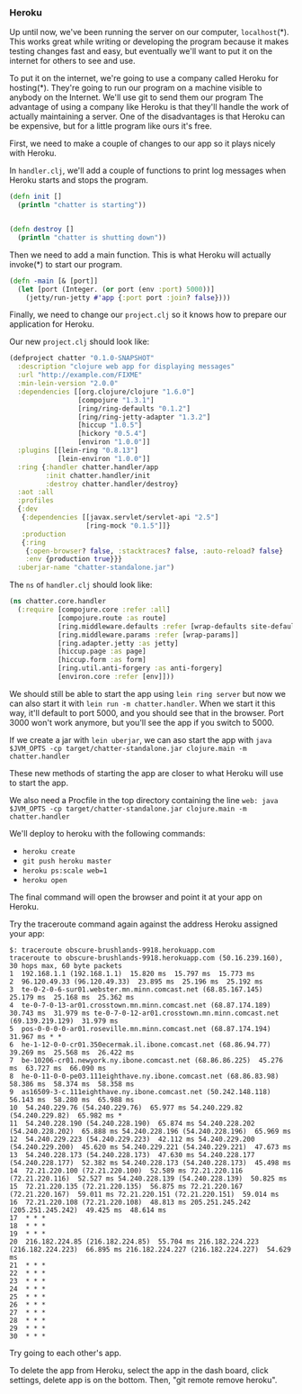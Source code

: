 
### Heroku

Up until now, we've been running the server on our computer,
`localhost`(*).  This works great while writing or developing the
program because it makes testing changes fast and easy, but eventually
we'll want to put it on the internet for others to see and use.

To put it on the internet, we're going to use a company called Heroku
for hosting(*).  They're going to run our program on a machine visible
to anybody on the Internet.  We'll use git to send them our program
The advantage of using a company like Heroku is that they'll handle
the work of actually maintaining a server.  One of the disadvantages
is that Heroku can be expensive, but for a little program like ours
it's free.

First, we need to make a couple of changes to our app so it plays nicely
with Heroku.

In `handler.clj`, we'll add a couple of functions to print log
messages when Heroku starts and stops the program.


```clojure
(defn init []
  (println "chatter is starting"))


(defn destroy []
  (println "chatter is shutting down"))
```

Then we need to add a main function.  This is what Heroku will actually
invoke(*) to start our program.

```clojure
(defn -main [& [port]]
  (let [port (Integer. (or port (env :port) 5000))]
    (jetty/run-jetty #'app {:port port :join? false})))
```

Finally, we need to change our `project.clj` so it knows how to prepare our
application for Heroku.

Our new `project.clj` should look like:

```clojure
(defproject chatter "0.1.0-SNAPSHOT"
  :description "clojure web app for displaying messages"
  :url "http://example.com/FIXME"
  :min-lein-version "2.0.0"
  :dependencies [[org.clojure/clojure "1.6.0"]
                 [compojure "1.3.1"]
                 [ring/ring-defaults "0.1.2"]
                 [ring/ring-jetty-adapter "1.3.2"]
                 [hiccup "1.0.5"]
                 [hickory "0.5.4"]
                 [environ "1.0.0"]]
  :plugins [[lein-ring "0.8.13"]
            [lein-environ "1.0.0"]]
  :ring {:handler chatter.handler/app
         :init chatter.handler/init
         :destroy chatter.handler/destroy}
  :aot :all
  :profiles
  {:dev
   {:dependencies [[javax.servlet/servlet-api "2.5"]
                   [ring-mock "0.1.5"]]}
   :production
   {:ring
    {:open-browser? false, :stacktraces? false, :auto-reload? false}
    :env {production true}}}
  :uberjar-name "chatter-standalone.jar")
```

The `ns` of `handler.clj` should look like:

```clojure
(ns chatter.core.handler
  (:require [compojure.core :refer :all]
            [compojure.route :as route]
            [ring.middleware.defaults :refer [wrap-defaults site-defaults]]
            [ring.middleware.params :refer [wrap-params]]
            [ring.adapter.jetty :as jetty]
            [hiccup.page :as page]
            [hiccup.form :as form]
            [ring.util.anti-forgery :as anti-forgery]
            [environ.core :refer [env]]))
```

We should still be able to start the app using `lein ring server` but
now we can also start it with `lein run -m chatter.handler`.  When we
start it this way, it'll default to port 5000, and you should see that
in the browser.  Port 3000 won't work anymore, but you'll see the app if
you switch to 5000.

If we create a jar with `lein uberjar`, we can aso start the app with
`java $JVM_OPTS -cp target/chatter-standalone.jar clojure.main -m chatter.handler`

These new methods of starting the app are closer to what Heroku will use to start the app.

We also need a Procfile in the top directory containing the line
`web: java $JVM_OPTS -cp target/chatter-standalone.jar clojure.main -m chatter.handler`

We'll deploy to heroku with the following commands:
+   `heroku create`
+   `git push heroku master`
+   `heroku ps:scale web=1`
+   `heroku open`

The final command will open the browser and point it at your app on Heroku.

Try the traceroute command again against the address Heroku assigned your app:

    $: traceroute obscure-brushlands-9918.herokuapp.com
    traceroute to obscure-brushlands-9918.herokuapp.com (50.16.239.160), 30 hops max, 60 byte packets
    1  192.168.1.1 (192.168.1.1)  15.820 ms  15.797 ms  15.773 ms
    2  96.120.49.33 (96.120.49.33)  23.895 ms  25.196 ms  25.192 ms
    3  te-0-2-0-6-sur01.webster.mn.minn.comcast.net (68.85.167.145)  25.179 ms  25.168 ms  25.362 ms
    4  te-0-7-0-13-ar01.crosstown.mn.minn.comcast.net (68.87.174.189)  30.743 ms  31.979 ms te-0-7-0-12-ar01.crosstown.mn.minn.comcast.net (69.139.219.129)  31.979 ms
    5  pos-0-0-0-0-ar01.roseville.mn.minn.comcast.net (68.87.174.194)  31.967 ms * *
    6  he-1-12-0-0-cr01.350ecermak.il.ibone.comcast.net (68.86.94.77)  39.269 ms  25.568 ms  26.422 ms
    7  be-10206-cr01.newyork.ny.ibone.comcast.net (68.86.86.225)  45.276 ms  63.727 ms  66.090 ms
    8  he-0-11-0-0-pe03.111eighthave.ny.ibone.comcast.net (68.86.83.98)  58.386 ms  58.374 ms  58.358 ms
    9  as16509-3-c.111eighthave.ny.ibone.comcast.net (50.242.148.118)  56.143 ms  58.280 ms  65.988 ms
    10  54.240.229.76 (54.240.229.76)  65.977 ms 54.240.229.82 (54.240.229.82)  65.982 ms *
    11  54.240.228.190 (54.240.228.190)  65.874 ms 54.240.228.202 (54.240.228.202)  65.888 ms 54.240.228.196 (54.240.228.196)  65.969 ms
    12  54.240.229.223 (54.240.229.223)  42.112 ms 54.240.229.200 (54.240.229.200)  45.620 ms 54.240.229.221 (54.240.229.221)  47.673 ms
    13  54.240.228.173 (54.240.228.173)  47.630 ms 54.240.228.177 (54.240.228.177)  52.382 ms 54.240.228.173 (54.240.228.173)  45.498 ms
    14  72.21.220.100 (72.21.220.100)  52.589 ms 72.21.220.116 (72.21.220.116)  52.527 ms 54.240.228.139 (54.240.228.139)  50.825 ms
    15  72.21.220.135 (72.21.220.135)  56.875 ms 72.21.220.167 (72.21.220.167)  59.011 ms 72.21.220.151 (72.21.220.151)  59.014 ms
    16  72.21.220.108 (72.21.220.108)  48.813 ms 205.251.245.242 (205.251.245.242)  49.425 ms  48.614 ms
    17  * * *
    18  * * *
    19  * * *
    20  216.182.224.85 (216.182.224.85)  55.704 ms 216.182.224.223 (216.182.224.223)  66.895 ms 216.182.224.227 (216.182.224.227)  54.629 ms
    21  * * *
    22  * * *
    23  * * *
    24  * * *
    25  * * *
    26  * * *
    27  * * *
    28  * * *
    29  * * *
    30  * * *

Try going to each other's app.

To delete the app from Heroku, select the app in the dash board, click settings, delete app is on the bottom.  Then, "git remote remove heroku".

